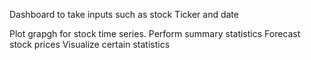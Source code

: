 Dashboard to take inputs such as stock Ticker and date 

Plot grapgh for stock time series.
Perform summary statistics
Forecast stock prices
Visualize certain statistics